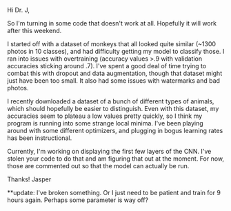 Hi Dr. J,

So I'm turning in some code that doesn't work at all. Hopefully it will work after this weekend.

I started off with a dataset of monkeys that all looked quite similar (~1300 photos in 10 classes), and had difficulty getting my model to classify those. I ran into issues with overtraining (accuracy values >.9 with validation accuracies sticking around .7). I've spent a good deal of time trying to combat this with dropout and data augmentation, though that dataset might just have been too small. It also had some issues with watermarks and bad photos. 

I recently downloaded a dataset of a bunch of different types of animals, which should hopefully be easier to distinguish. Even with this dataset, my accuracies seem to plateau a low values pretty quickly, so I think my program is running into some strange local minima. I've been playing around with some different optimizers, and plugging in bogus learning rates has been instructional.

Currently, I'm working on displaying the first few layers of the CNN. I've stolen your code to do that and am figuring that out at the moment. For now, those are commented out so that the model can actually be run.

Thanks!
Jasper

**update: I've broken something. Or I just need to be patient and train for 9 hours again. Perhaps some parameter is way off?
